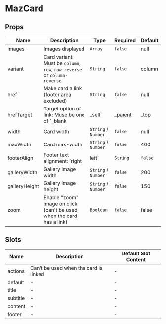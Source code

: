 # MazCard

## Props

<!-- @vuese:MazCard:props:start -->

| Name          | Description                                                                 | Type                | Required | Default |
| ------------- | --------------------------------------------------------------------------- | ------------------- | -------- | ------- |
| images        | Images displayed                                                            | `Array`             | `false`  | null    |
| variant       | Card variant: Must be `column`, `row`, `row-reverse` or `column-reverse`    | `String`            | `false`  | column  |
| href          | Make card a link (footer area excluded)                                     | `String`            | `false`  | null    |
| hrefTarget    | Target option of link: Muse be one of `_blank|_self|_parent|_top|framename` | `String`            | `false`  | \_self  |
| width         | Card width                                                                  | `String` / `Number` | `false`  | null    |
| maxWidth      | Card max-width                                                              | `String` / `Number` | `false`  | 400     |
| footerAlign   | Footer text alignment: `right | left`                                       | `String`            | `false`  | right   |
| galleryWidth  | Gallery image width                                                         | `String` / `Number` | `false`  | 200     |
| galleryHeight | Gallery image height                                                        | `String` / `Number` | `false`  | 150     |
| zoom          | Enable "zoom" image on click (can't be used when the card has a link)       | `Boolean`           | `false`  | false   |

<!-- @vuese:MazCard:props:end -->

## Slots

<!-- @vuese:MazCard:slots:start -->

| Name     | Description                           | Default Slot Content |
| -------- | ------------------------------------- | -------------------- |
| actions  | Can't be used when the card is linked | -                    |
| default  | -                                     | -                    |
| title    | -                                     | -                    |
| subtitle | -                                     | -                    |
| content  | -                                     | -                    |
| footer   | -                                     | -                    |

<!-- @vuese:MazCard:slots:end -->
